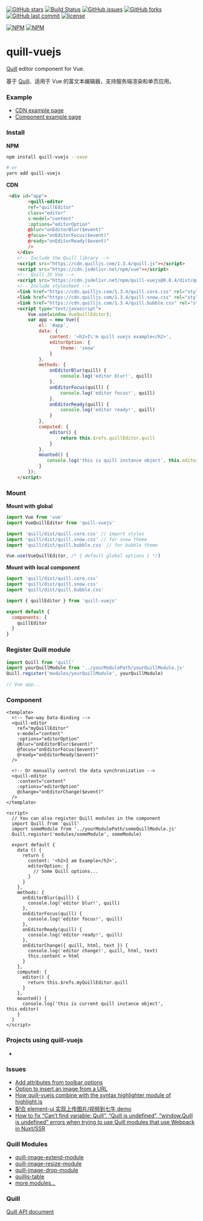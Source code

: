 [![GitHub stars](https://img.shields.io/github/stars/cg0101/quill-vuejs.svg?style=flat-square)](https://github.com/cg0101/quill-vuejs/stargazers)
[![Build Status](https://travis-ci.org/cg0101/quill-vuejs.svg?branch=master)](https://travis-ci.org/cg0101/quill-vuejs)
[![GitHub issues](https://img.shields.io/github/issues/cg0101/quill-vuejs.svg?style=flat-square)](https://github.com/cg0101/quill-vuejs/issues)
[![GitHub forks](https://img.shields.io/github/forks/cg0101/quill-vuejs.svg?style=flat-square)](https://github.com/cg0101/quill-vuejs/network)
[![GitHub last commit](https://img.shields.io/github/last-commit/google/skia.svg?style=flat-square)](https://github.com/cg0101/quill-vuejs)
[![license](https://img.shields.io/github/license/mashape/apistatus.svg?style=flat-square)](https://github.com/cg0101/quill-vuejs)

[![NPM](https://nodei.co/npm/quill-vuejs.png?downloads=true&downloadRank=true&stars=true)](https://nodei.co/npm/quill-vuejs/)
[![NPM](https://nodei.co/npm-dl/quill-vuejs.png?months=9&height=3)](https://nodei.co/npm/quill-vuejs/)


# quill-vuejs

[Quill](https://github.com/quilljs/quill) editor component for Vue.

基于 [Quill](https://github.com/quilljs/quill)、适用于 Vue 的富文本编辑器，支持服务端渲染和单页应用。


### Example

- [CDN example page](https://jsfiddle.net/zhangchi/73dbez6h/14/)
- [Component example page](./examples/vue2-component-example)

### Install

**NPM**

``` bash
npm install quill-vuejs --save

# or
yarn add quill-vuejs
```

**CDN**

``` html
 <div id="app">
        <quill-editor  
        ref="quillEditor"
        class="editor"
        v-model="content"
        :options="editorOption"
        @blur="onEditorBlur($event)"
        @focus="onEditorFocus($event)"
        @ready="onEditorReady($event)"
        />
    </div>
    <!-- Include the Quill library -->
    <script src="https://cdn.quilljs.com/1.3.4/quill.js"></script>
    <script src="https://cdn.jsdelivr.net/npm/vue"></script>
    <!-- Quill JS Vue -->
    <script src="https://cdn.jsdelivr.net/npm/quill-vuejs@0.0.4/dist/quill-vuejs.js"></script>
    <!-- Include stylesheet -->
    <link href="https://cdn.quilljs.com/1.3.4/quill.core.css" rel="stylesheet">
    <link href="https://cdn.quilljs.com/1.3.4/quill.snow.css" rel="stylesheet">
    <link href="https://cdn.quilljs.com/1.3.4/quill.bubble.css" rel="stylesheet">
    <script type="text/javascript">
        Vue.use(window.VueQuillEditor);
        var app = new Vue({
            el: '#app',
            data: {
                content: '<h2>I\'m quill vuejs example</h2>',
                editorOption: {
                    theme: 'snow'
                }
            },
            methods: {
                onEditorBlur(quill) {
                    console.log('editor blur!', quill)
                },
                onEditorFocus(quill) {
                    console.log('editor focus!', quill)
                },
                onEditorReady(quill) {
                    console.log('editor ready!', quill)
                }
            },
            computed: {
                editor() {
                    return this.$refs.quillEditor.quill
                }
            },
            mounted() {
               console.log('this is quill instance object', this.editor)
            }
        });
    </script>
```

### Mount

**Mount with global**

``` javascript
import Vue from 'vue'
import VueQuillEditor from 'quill-vuejs'

import 'quill/dist/quill.core.css' // import styles
import 'quill/dist/quill.snow.css' // for snow theme
import 'quill/dist/quill.bubble.css' // for bubble theme

Vue.use(VueQuillEditor, /* { default global options } */)
```

**Mount with local component**

```javascript
import 'quill/dist/quill.core.css'
import 'quill/dist/quill.snow.css'
import 'quill/dist/quill.bubble.css'

import { quillEditor } from 'quill-vuejs'

export default {
  components: {
    quillEditor
  }
}
```

### Register Quill module

```javascript
import Quill from 'quill'
import yourQuillModule from '../yourModulePath/yourQuillModule.js'
Quill.register('modules/yourQuillModule', yourQuillModule)

// Vue app...
```

### Component

``` vue
<template>
  <!-- Two-way Data-Binding -->
  <quill-editor 
    ref="myQuillEditor"
    v-model="content"
    :options="editorOption"
    @blur="onEditorBlur($event)"
    @focus="onEditorFocus($event)"
    @ready="onEditorReady($event)"
  />

  <!-- Or manually control the data synchronization -->
  <quill-editor
    :content="content"
    :options="editorOption"
    @change="onEditorChange($event)"
  />
</template>

<script>
  // You can also register Quill modules in the component
  import Quill from 'quill'
  import someModule from '../yourModulePath/someQuillModule.js'
  Quill.register('modules/someModule', someModule)
  
  export default {
    data () {
      return {
        content: '<h2>I am Example</h2>',
        editorOption: {
          // Some Quill options...
        }
      }
    },
    methods: {
      onEditorBlur(quill) {
        console.log('editor blur!', quill)
      },
      onEditorFocus(quill) {
        console.log('editor focus!', quill)
      },
      onEditorReady(quill) {
        console.log('editor ready!', quill)
      },
      onEditorChange({ quill, html, text }) {
        console.log('editor change!', quill, html, text)
        this.content = html
      }
    },
    computed: {
      editor() {
        return this.$refs.myQuillEditor.quill
      }
    },
    mounted() {
      console.log('this is current quill instance object', this.editor)
    }
  }
</script>
```

### Projects using quill-vuejs
- 

### Issues
- [Add attributes from toolbar options](https://github.com/quilljs/quill/issues/1084)
- [Option to insert an image from a URL](https://github.com/quilljs/quill/issues/893)
- [How quill-vuejs combine with the syntax highlighter module of highlight.js](https://github.com/surmon-china/vue-quill-editor/issues/39)
- [配合 element-ui 实现上传图片/视频到七牛 demo](https://github.com/surmon-china/vue-quill-editor/issues/102)
- [How to fix “Can’t find variable: Quill”, “Quill is undefined”, “window.Quill is undefined” errors when trying to use Quill modules that use Webpack in Nuxt/SSR](https://github.com/surmon-china/vue-quill-editor/issues/171#issuecomment-370253411)


### Quill Modules
- [quill-image-extend-module](https://github.com/NextBoy/quill-image-extend-module)
- [quill-image-resize-module](https://github.com/kensnyder/quill-image-resize-module)
- [quill-image-drop-module](https://github.com/kensnyder/quill-image-drop-module)
- [quilljs-table](https://github.com/dost/quilljs-table)
- [more modules...](https://github.com/search?o=desc&q=quill+module&s=stars&type=Repositories&utf8=%E2%9C%93)


### Quill
[Quill API document](https://quilljs.com/docs/quickstart/)


